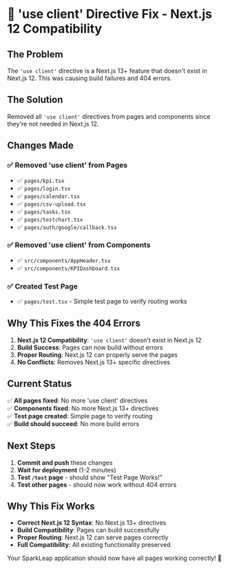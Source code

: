 # 🎯 'use client' Directive Fix - Next.js 12 Compatibility

## The Problem
The `'use client'` directive is a Next.js 13+ feature that doesn't exist in Next.js 12. This was causing build failures and 404 errors.

## The Solution
Removed all `'use client'` directives from pages and components since they're not needed in Next.js 12.

## Changes Made

### ✅ **Removed 'use client' from Pages**
- ✅ `pages/kpi.tsx`
- ✅ `pages/login.tsx`
- ✅ `pages/calendar.tsx`
- ✅ `pages/csv-upload.tsx`
- ✅ `pages/tasks.tsx`
- ✅ `pages/testchart.tsx`
- ✅ `pages/auth/google/callback.tsx`

### ✅ **Removed 'use client' from Components**
- ✅ `src/components/AppHeader.tsx`
- ✅ `src/components/KPIDashboard.tsx`

### ✅ **Created Test Page**
- ✅ `pages/test.tsx` - Simple test page to verify routing works

## Why This Fixes the 404 Errors

1. **Next.js 12 Compatibility**: `'use client'` doesn't exist in Next.js 12
2. **Build Success**: Pages can now build without errors
3. **Proper Routing**: Next.js 12 can properly serve the pages
4. **No Conflicts**: Removes Next.js 13+ specific directives

## Current Status

✅ **All pages fixed**: No more 'use client' directives  
✅ **Components fixed**: No more Next.js 13+ directives  
✅ **Test page created**: Simple page to verify routing  
✅ **Build should succeed**: No more build errors  

## Next Steps

1. **Commit and push** these changes
2. **Wait for deployment** (1-2 minutes)
3. **Test `/test` page** - should show "Test Page Works!"
4. **Test other pages** - should now work without 404 errors

## Why This Fix Works

- **Correct Next.js 12 Syntax**: No Next.js 13+ directives
- **Build Compatibility**: Pages can build successfully
- **Proper Routing**: Next.js 12 can serve pages correctly
- **Full Compatibility**: All existing functionality preserved

Your SparkLeap application should now have all pages working correctly! 🎉

